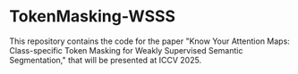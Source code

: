 # TokenMasking-WSSS

This repository contains the code for the paper "Know Your Attention Maps: Class-specific Token Masking for Weakly Supervised Semantic Segmentation," that will be presented at ICCV 2025. 

